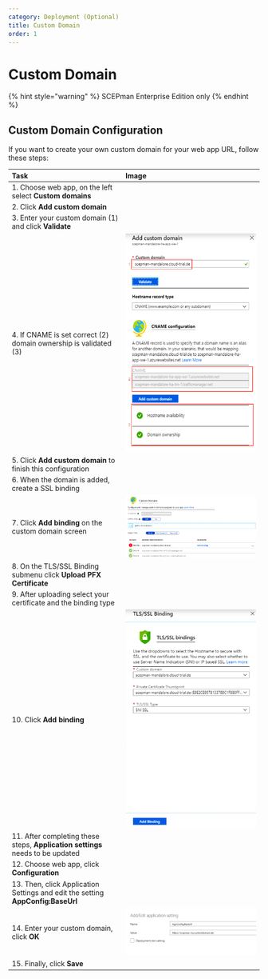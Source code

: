 ```yaml
---
category: Deployment (Optional)
title: Custom Domain
order: 1
---
```


# Custom Domain

{% hint style="warning" %}
SCEPman Enterprise Edition only
{% endhint %}

## Custom Domain Configuration

If you want to create your own custom domain for your web app URL, follow these steps:

| Task | Image |
| :--- | :--- |
| 1. Choose web app, on the left select **Custom domains** |  |
| 2. Click **Add custom domain** |  |
| 3. Enter your custom domain \(1\) and click **Validate** |  |
| 4. If CNAME is set correct \(2\) domain ownership is validated \(3\) | [![AddCustomDomain](../../.gitbook/assets/scepman_cname1.png)](https://github.com/glueckkanja/gk-scepman-docs/tree/8dd5e83c3dd91576810d6a7f58bb173cb6cc9536/docs/media/scepman_cname1.png) |
| 5. Click **Add custom domain** to finish this configuration |  |
| 6. When the domain is added, create a SSL binding |  |
| 7. Click **Add binding** on the custom domain screen | [![AddBinding](../../.gitbook/assets/scepman_cname2.png)](https://github.com/glueckkanja/gk-scepman-docs/tree/8dd5e83c3dd91576810d6a7f58bb173cb6cc9536/docs/media/scepman_cname2.png) |
| 8. On the TLS/SSL Binding submenu click **Upload PFX Certificate** |  |
| 9. After uploading select your certificate and the binding type |  |
| 10. Click **Add binding** | [![TLS/SSL](../../.gitbook/assets/scepman_cname3.png)](https://github.com/glueckkanja/gk-scepman-docs/tree/8dd5e83c3dd91576810d6a7f58bb173cb6cc9536/docs/media/scepman_cname3.png) |
| 11. After completing these steps, **Application settings** needs to be updated |  |
| 12. Choose web app, click **Configuration** |  |
| 13. Then, click Application Settings and edit the setting **AppConfig:BaseUrl** |  |
| 14. Enter your custom domain, click **OK** | [![EditAppSetting](../../.gitbook/assets/scepman_cname4_1.png)](https://github.com/glueckkanja/gk-scepman-docs/tree/8dd5e83c3dd91576810d6a7f58bb173cb6cc9536/docs/media/scepman_cname4.png) |
| 15. Finally, click **Save** |  |

